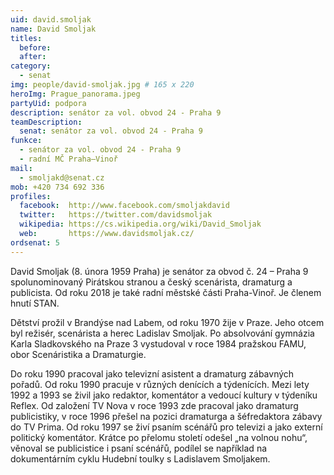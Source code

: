 ```yaml
---
uid: david.smoljak
name: David Smoljak
titles:
  before: 
  after:
category: 
  - senat
img: people/david-smoljak.jpg # 165 x 220
heroImg: Prague_panorama.jpeg
partyUid: podpora
description: senátor za vol. obvod 24 - Praha 9
teamDescription:
  senat: senátor za vol. obvod 24 - Praha 9
funkce:
  - senátor za vol. obvod 24 - Praha 9
  - radní MČ Praha–Vinoř
mail:
  - smoljakd@senat.cz
mob: +420 734 692 336
profiles:             
  facebook:  http://www.facebook.com/smoljakdavid 
  twitter:   https://twitter.com/davidsmoljak
  wikipedia: https://cs.wikipedia.org/wiki/David_Smoljak
  web:       https://www.davidsmoljak.cz/
ordsenat: 5
---
```


David Smoljak (8. února 1959 Praha) je senátor za obvod č. 24 – Praha 9  spolunominovaný Pirátskou stranou a český scenárista, dramaturg a publicista. Od roku 2018 je také radní městské části Praha-Vinoř. Je členem hnutí STAN.

Dětství prožil v Brandýse nad Labem, od roku 1970 žije v Praze. Jeho otcem byl režisér, scenárista a herec Ladislav Smoljak. Po absolvování gymnázia Karla Sladkovského na Praze 3 vystudoval v roce 1984 pražskou FAMU, obor Scenáristika a Dramaturgie.

Do roku 1990 pracoval jako televizní asistent a dramaturg zábavných pořadů. Od roku 1990 pracuje v různých denících a týdenících. Mezi lety 1992 a 1993 se živil jako redaktor, komentátor a vedoucí kultury v týdeníku Reflex. Od založení TV Nova v roce 1993 zde pracoval jako dramaturg publicistiky, v roce 1996 přešel na pozici dramaturga a šéfredaktora zábavy do TV Prima. Od roku 1997 se živí psaním scénářů pro televizi a jako externí politický komentátor. Krátce po přelomu století odešel „na volnou nohu“, věnoval se publicistice i psaní scénářů, podílel se například na dokumentárním cyklu Hudební toulky s Ladislavem Smoljakem.
